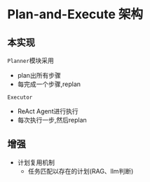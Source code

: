 # Plan-and-Execute 架构

## 本实现

`Planner`模块采用
- plan出所有步骤
- 每完成一个步骤,replan

`Executor`
- ReAct Agent进行执行
- 每次执行一步,然后replan

## 增强
- 计划复用机制
  - 任务匹配以存在的计划(RAG、llm判断)
